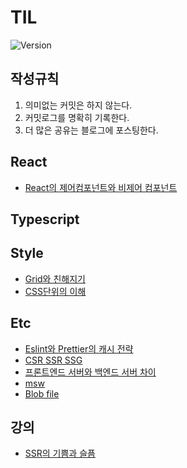 # TIL
![Version](https://img.shields.io/badge/version-2023.9.29-red.svg)

## 작성규칙
1. 의미없는 커밋은 하지 않는다.
2. 커밋로그를 명확히 기록한다.
3. 더 많은 공유는 블로그에 포스팅한다.

## React
* [React의 제어컴포넌트와 비제어 컴포넌트](./react/conponent-of-controlled-and-uncontrolled.md)
## Typescript
## Style
* [Grid와 친해지기](./style/flex-container-grid-container.png)
* [CSS단위의 이해](./style/px-em-rem-vw-vh.md)
## Etc
* [Eslint와 Prettier의 캐시 전략](./etc/cache-strategy-of-eslint-and-prettier.md)
* [CSR SSR SSG](./etc/CSR-SSR-SSG-example.md)
* [프론트엔드 서버와 백엔드 서버 차이](./etc/frontent-server-vs-backend-server.md)
* [msw](./etc/msw.md)
* [Blob file](./etc/blob.md)
## 강의
* [SSR의 기쁨과 슬픔](./강의//SSR의%20기쁨과%20슬픔:%20렌더링의%20변화의%20흐름을%20통해%20알아보는%20SSR과%20Streaming%20SSR.md)
